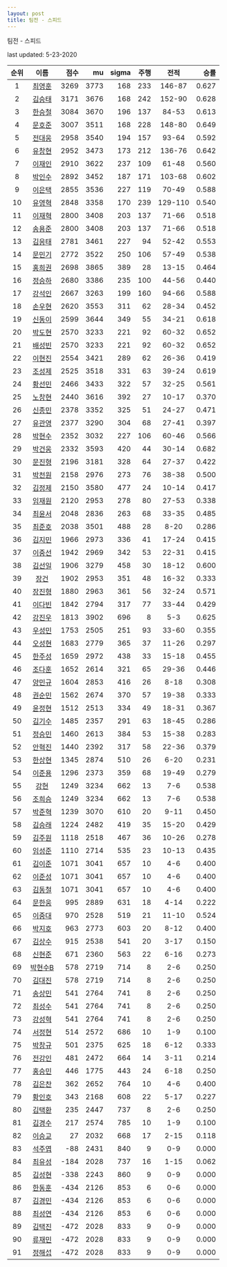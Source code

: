 ```yaml
---
layout: post
title: 팀전 - 스피드
---
```


팀전 - 스피드

last updated: 5-23-2020

| 순위 | 이름 | 점수 | mu | sigma | 주행 | 전적 | 승률 |
|:---:|:---:|---:|---:|---:|---:|:---:|---:|
| 1 | [최영훈](../choiyeonghun) | 3269 | 3773 | 168 | 233 | 146-87 | 0.627 |
| 2 | [김승태](../gimseungtae) | 3171 | 3676 | 168 | 242 | 152-90 | 0.628 |
| 3 | [한승철](../hanseungcheol) | 3084 | 3670 | 196 | 137 | 84-53 | 0.613 |
| 4 | [문호준](../munhojun) | 3007 | 3511 | 168 | 228 | 148-80 | 0.649 |
| 5 | [전대웅](../jeondaewoong) | 2958 | 3540 | 194 | 157 | 93-64 | 0.592 |
| 6 | [유창현](../yuchanghyeon) | 2952 | 3473 | 173 | 212 | 136-76 | 0.642 |
| 7 | [이재인](../ijaein) | 2910 | 3622 | 237 | 109 | 61-48 | 0.560 |
| 8 | [박인수](../bakinsu) | 2892 | 3452 | 187 | 171 | 103-68 | 0.602 |
| 9 | [이은택](../ieuntaek) | 2855 | 3536 | 227 | 119 | 70-49 | 0.588 |
| 10 | [유영혁](../yuyeonghyeok) | 2848 | 3358 | 170 | 239 | 129-110 | 0.540 |
| 11 | [이재혁](../ijaehyeok) | 2800 | 3408 | 203 | 137 | 71-66 | 0.518 |
| 12 | [송용준](../songyongjun) | 2800 | 3408 | 203 | 137 | 71-66 | 0.518 |
| 13 | [김응태](../gimeungtae) | 2781 | 3461 | 227 | 94 | 52-42 | 0.553 |
| 14 | [문민기](../munmingi) | 2772 | 3522 | 250 | 106 | 57-49 | 0.538 |
| 15 | [홍희권](../hongheegweon) | 2698 | 3865 | 389 | 28 | 13-15 | 0.464 |
| 16 | [정승하](../jeongseungha) | 2680 | 3386 | 235 | 100 | 44-56 | 0.440 |
| 17 | [강석인](../gangseokin) | 2667 | 3263 | 199 | 160 | 94-66 | 0.588 |
| 18 | [손우현](../sonuhyeon) | 2620 | 3553 | 311 | 62 | 28-34 | 0.452 |
| 19 | [신동이](../shindongi) | 2599 | 3644 | 349 | 55 | 34-21 | 0.618 |
| 20 | [박도현](../bakdohyeon) | 2570 | 3233 | 221 | 92 | 60-32 | 0.652 |
| 21 | [배성빈](../baeseongbin) | 2570 | 3233 | 221 | 92 | 60-32 | 0.652 |
| 22 | [이현진](../ihyeonjin) | 2554 | 3421 | 289 | 62 | 26-36 | 0.419 |
| 23 | [조성제](../joseongje) | 2525 | 3518 | 331 | 63 | 39-24 | 0.619 |
| 24 | [황선민](../hwangseongmin) | 2466 | 3433 | 322 | 57 | 32-25 | 0.561 |
| 25 | [노창현](../nochanghyeon) | 2440 | 3616 | 392 | 27 | 10-17 | 0.370 |
| 26 | [신종민](../shinjongmin) | 2378 | 3352 | 325 | 51 | 24-27 | 0.471 |
| 27 | [유관영](../yugwanyeong) | 2377 | 3290 | 304 | 68 | 27-41 | 0.397 |
| 28 | [박현수](../bakhyeonsu) | 2352 | 3032 | 227 | 106 | 60-46 | 0.566 |
| 29 | [박건웅](../bakgeonung) | 2332 | 3593 | 420 | 44 | 30-14 | 0.682 |
| 30 | [문진형](../munjinhyeong) | 2196 | 3181 | 328 | 64 | 27-37 | 0.422 |
| 31 | [박천원](../bakcheonwon) | 2158 | 2976 | 273 | 76 | 38-38 | 0.500 |
| 32 | [김정제](../gimjeongje) | 2150 | 3580 | 477 | 24 | 10-14 | 0.417 |
| 33 | [임재원](../imjaewon) | 2120 | 2953 | 278 | 80 | 27-53 | 0.338 |
| 34 | [최윤서](../choiyunseo) | 2048 | 2836 | 263 | 68 | 33-35 | 0.485 |
| 35 | [최준호](../choijunho) | 2038 | 3501 | 488 | 28 | 8-20 | 0.286 |
| 36 | [김지민](../gimjimin) | 1966 | 2973 | 336 | 41 | 17-24 | 0.415 |
| 37 | [이중선](../ijungseon) | 1942 | 2969 | 342 | 53 | 22-31 | 0.415 |
| 38 | [김선일](../gimseonil) | 1906 | 3279 | 458 | 30 | 18-12 | 0.600 |
| 39 | [장건](../janggeon) | 1902 | 2953 | 351 | 48 | 16-32 | 0.333 |
| 40 | [장진형](../jangjinhyeong) | 1880 | 2963 | 361 | 56 | 32-24 | 0.571 |
| 41 | [이다빈](../idabin) | 1842 | 2794 | 317 | 77 | 33-44 | 0.429 |
| 42 | [강진우](../gangjinwu) | 1813 | 3902 | 696 | 8 | 5-3 | 0.625 |
| 43 | [우성민](../useongmin) | 1753 | 2505 | 251 | 93 | 33-60 | 0.355 |
| 44 | [오성현](../oseonghyeon) | 1683 | 2779 | 365 | 37 | 11-26 | 0.297 |
| 45 | [한주성](../hanjuseong) | 1659 | 2972 | 438 | 33 | 15-18 | 0.455 |
| 46 | [조다훈](../jodahun) | 1652 | 2614 | 321 | 65 | 29-36 | 0.446 |
| 47 | [양민규](../yangmingyu) | 1604 | 2853 | 416 | 26 | 8-18 | 0.308 |
| 48 | [권순민](../gweonsoonmin) | 1562 | 2674 | 370 | 57 | 19-38 | 0.333 |
| 49 | [윤정현](../yunjeonghyeon) | 1512 | 2513 | 334 | 49 | 18-31 | 0.367 |
| 50 | [김기수](../gimgisu) | 1485 | 2357 | 291 | 63 | 18-45 | 0.286 |
| 51 | [정승민](../jeongseungmin) | 1460 | 2613 | 384 | 53 | 15-38 | 0.283 |
| 52 | [안혁진](../anhyeokjin) | 1440 | 2392 | 317 | 58 | 22-36 | 0.379 |
| 53 | [한상현](../hansanghyeon) | 1345 | 2874 | 510 | 26 | 6-20 | 0.231 |
| 54 | [이준용](../ijunyong) | 1296 | 2373 | 359 | 68 | 19-49 | 0.279 |
| 55 | [강현](../ganghyeon) | 1249 | 3234 | 662 | 13 | 7-6 | 0.538 |
| 56 | [조희승](../joheeseung) | 1249 | 3234 | 662 | 13 | 7-6 | 0.538 |
| 57 | [박준혁](../bakjunhyeok) | 1239 | 3070 | 610 | 20 | 9-11 | 0.450 |
| 58 | [김승래](../gimseungrae) | 1224 | 2482 | 419 | 35 | 15-20 | 0.429 |
| 59 | [김주원](../gimjuwon) | 1118 | 2518 | 467 | 36 | 10-26 | 0.278 |
| 60 | [임성준](../imseongjun) | 1110 | 2714 | 535 | 23 | 10-13 | 0.435 |
| 61 | [김이준](../gimijun) | 1071 | 3041 | 657 | 10 | 4-6 | 0.400 |
| 62 | [이준성](../ijunseong) | 1071 | 3041 | 657 | 10 | 4-6 | 0.400 |
| 63 | [김동철](../gimdongcheol) | 1071 | 3041 | 657 | 10 | 4-6 | 0.400 |
| 64 | [문한웅](../munhanung) | 995 | 2889 | 631 | 18 | 4-14 | 0.222 |
| 65 | [이중대](../ijungdae) | 970 | 2528 | 519 | 21 | 11-10 | 0.524 |
| 66 | [박지호](../bakjiho) | 963 | 2773 | 603 | 20 | 8-12 | 0.400 |
| 67 | [김상수](../gimsangsu) | 915 | 2538 | 541 | 20 | 3-17 | 0.150 |
| 68 | [신현준](../shinhyeonjun) | 671 | 2360 | 563 | 22 | 6-16 | 0.273 |
| 69 | [박현수B](../bakhyeonsu-b) | 578 | 2719 | 714 | 8 | 2-6 | 0.250 |
| 70 | [김대진](../gimdaejin) | 578 | 2719 | 714 | 8 | 2-6 | 0.250 |
| 71 | [송상민](../songsangmin) | 541 | 2764 | 741 | 8 | 2-6 | 0.250 |
| 72 | [최성수](../choiseongsu) | 541 | 2764 | 741 | 8 | 2-6 | 0.250 |
| 73 | [강성혁](../gangseonghyeok) | 541 | 2764 | 741 | 8 | 2-6 | 0.250 |
| 74 | [서정현](../seojeonghyeon) | 514 | 2572 | 686 | 10 | 1-9 | 0.100 |
| 75 | [박창규](../bakchanggyu) | 501 | 2375 | 625 | 18 | 6-12 | 0.333 |
| 76 | [전강인](../jeongangin) | 481 | 2472 | 664 | 14 | 3-11 | 0.214 |
| 77 | [홍승민](../hongseungmin) | 446 | 1775 | 443 | 24 | 6-18 | 0.250 |
| 78 | [김은찬](../gimeunchan) | 362 | 2652 | 764 | 10 | 4-6 | 0.400 |
| 79 | [황인호](../hwanginho) | 343 | 2168 | 608 | 22 | 5-17 | 0.227 |
| 80 | [김택환](../gimtaekhwan) | 235 | 2447 | 737 | 8 | 2-6 | 0.250 |
| 81 | [김경수](../gimgyeongsu) | 217 | 2574 | 785 | 10 | 1-9 | 0.100 |
| 82 | [이승교](../iseunggyo) | 27 | 2032 | 668 | 17 | 2-15 | 0.118 |
| 83 | [석주엽](../seokjuyeob) | -88 | 2431 | 840 | 9 | 0-9 | 0.000 |
| 84 | [최유성](../choiyuseong) | -184 | 2028 | 737 | 16 | 1-15 | 0.062 |
| 85 | [김성현](../gimseonghyeon) | -338 | 2243 | 860 | 9 | 0-9 | 0.000 |
| 86 | [한동훈](../handonghun) | -434 | 2126 | 853 | 6 | 0-6 | 0.000 |
| 87 | [김경민](../gimgyeongmin) | -434 | 2126 | 853 | 6 | 0-6 | 0.000 |
| 88 | [최성연](../choiseongyeon) | -434 | 2126 | 853 | 6 | 0-6 | 0.000 |
| 89 | [김택진](../gimtaekjin) | -472 | 2028 | 833 | 9 | 0-9 | 0.000 |
| 90 | [류재민](../ryujaemin) | -472 | 2028 | 833 | 9 | 0-9 | 0.000 |
| 91 | [정해섭](../jeonghaeseop) | -472 | 2028 | 833 | 9 | 0-9 | 0.000 |
